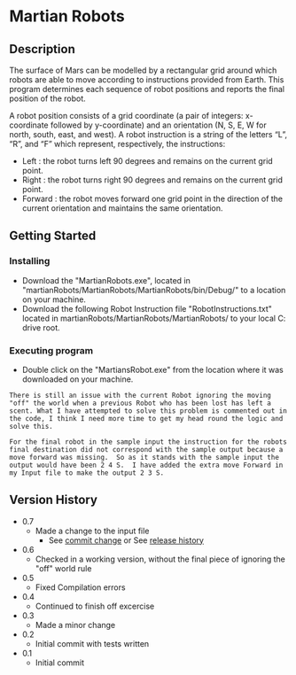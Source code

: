 # Martian Robots

## Description

The surface of Mars can be modelled by a rectangular grid around which robots are able to
move according to instructions provided from Earth. This program determines each sequence of robot positions 
and reports the final position of the robot.

A robot position consists of a grid coordinate (a pair of integers: x-coordinate followed by
y-coordinate) and an orientation (N, S, E, W for north, south, east, and west).
A robot instruction is a string of the letters “L”, “R”, and “F” which represent, respectively, the
instructions:
* Left : the robot turns left 90 degrees and remains on the current grid point.
* Right : the robot turns right 90 degrees and remains on the current grid point.
* Forward : the robot moves forward one grid point in the direction of the current
orientation and maintains the same orientation.

## Getting Started

### Installing

* Download the "MartianRobots.exe", located in "martianRobots/MartianRobots/MartianRobots/bin/Debug/" to a location on your machine.
* Download the following Robot Instruction file "RobotInstructions.txt" located in martianRobots/MartianRobots/MartianRobots/ to your local C: drive root.

### Executing program

* Double click on the "MartiansRobot.exe" from the location where it was downloaded on your machine.

```
There is still an issue with the current Robot ignoring the moving "off" the world when a previous Robot who has been lost has left a scent. What I have attempted to solve this problem is commented out in the code, I think I need more time to get my head round the logic and solve this.

For the final robot in the sample input the instruction for the robots final destination did not correspond with the sample output because a move forward was missing.  So as it stands with the sample input the output would have been 2 4 S.  I have added the extra move Forward in my Input file to make the output 2 3 S. 
```
## Version History

* 0.7
  *	Made a change to the input file
    * See [commit change]() or See [release history]()
* 0.6
  * Checked in a working version, without the final piece of ignoring the "off" world rule
* 0.5
  *	Fixed Compilation errors
* 0.4
  *	Continued to finish off excercise
* 0.3
  *	Made a minor change
* 0.2
  *	Initial commit with tests written
* 0.1
  *	Initial commit
